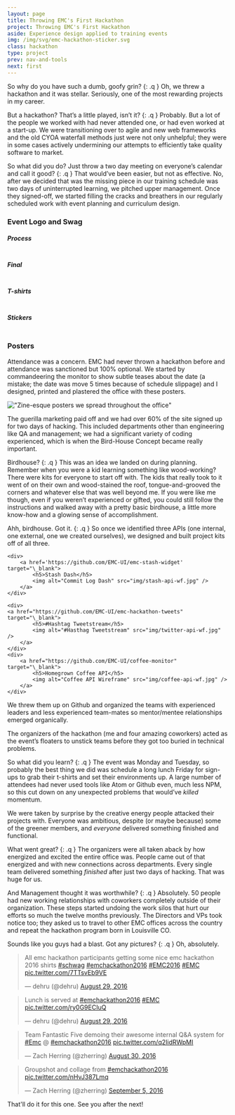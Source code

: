 ```yaml
---
layout: page
title: Throwing EMC's First Hackathon
project: Throwing EMC's First Hackathon
aside: Experience design applied to training events
img: /img/svg/emc-hackathon-sticker.svg
class: hackathon
type: project
prev: nav-and-tools
next: first
---
```


So why do you have such a dumb, goofy grin?
{: .q }
Oh, we threw a hackathon and it was stellar. Seriously, one of the most rewarding projects in my career.

But a hackathon? That’s a little played, isn’t it?
{: .q }
Probably. But a lot of the people we worked with had never attended one, or had even worked at a start-up. We were transitioning over to agile and new web frameworks and the old CYOA waterfall methods just were not only unhelpful; they were in some cases actively undermining our attempts to efficiently take quality software to market.

So what did you do? Just throw a two day meeting on everyone’s calendar and call it good?
{: .q }
That would’ve been easier, but not as effective. No, after we decided that was the missing piece in our training schedule was two days of uninterrupted learning, we pitched upper management. Once they signed-off, we started filling the cracks and breathers in our regularly scheduled work with event planning and curriculum design.

### Event Logo and Swag
<div class="stretch tile-2 align-top" markdown="0">
    <div>
        <h5>Process</h5>
        <img src="img/logo-process.jpg" alt="" />
    </div>
    <div>
        <h5>Final</h5>
        <img src="img/logo-final.jpg" alt="" />
    </div>
    <div>
        <h5>T-shirts</h5>
        <img src="img/logo-tshirt.jpg" alt="" />
        </div>
    <div>
        <h5>Stickers</h5>
        <img src="img/logo-stickers.jpg" alt="" />
    </div>
</div>

### Posters
Attendance was a concern. EMC had never thrown a hackathon before and attendance was sanctioned but 100% optional. We started by commandeering the monitor to show subtle teases about the date (a mistake; the date was move 5 times because of schedule slippage) and I designed, printed and plastered the office with these posters.

!["Zine-esque posters we spread throughout the office"](img/posters.jpg)

The guerilla marketing paid off and we had over 60% of the site signed up for two days of hacking. This included departments other than engineering like QA and management; we had a significant variety of coding experienced, which is when the Bird-House Concept became really important.

Birdhouse?
{: .q }
This was an idea we landed on during planning. Remember when you were a kid learning something like wood-working? There were kits for everyone to start off with. The kids that really took to it went of on their own and wood-stained the roof, tongue-and-grooved the corners and whatever else that was well beyond me. If you were like me though, even if you weren’t experienced or gifted, you could still follow the instructions and walked away with a pretty basic birdhouse, a little more know-how and a glowing sense of accomplishment.

Ahh, birdhouse. Got it.
{: .q }
So once we identified three APIs (one internal, one external, one we created ourselves), we designed and built project kits off of all three.

<div class="stretch tile-3 align-top gh-links" markdown="0">

    <div>
        <a href='https://github.com/EMC-UI/emc-stash-widget' target="\_blank">
            <h5>Stash Dash</h5>
            <img alt="Commit Log Dash" src="img/stash-api-wf.jpg" />
        </a>
    </div>

    <div>
    <a href="https://github.com/EMC-UI/emc-hackathon-tweets" target="\_blank">
            <h5>#Hashtag Tweetstream</h5>
            <img alt="#Hasthag Tweetstream" src="img/twitter-api-wf.jpg" />
        </a>
    </div>
    <div>
        <a href="https://github.com/EMC-UI/coffee-monitor" target="\_blank">
            <h5>Homegrown Coffee API</h5>
            <img alt="Coffee API Wireframe" src="img/coffee-api-wf.jpg" />
        </a>
    </div>
</div>

We threw them up on Github and organized the teams with experienced leaders and less experienced team-mates so mentor/mentee relationships emerged organically.

The organizers of the hackathon (me and four amazing coworkers) acted as the event’s floaters to unstick teams before they got too buried in technical problems.

So what did you learn?
{: .q }
The event was Monday and Tuesday, so probably the best thing we did was schedule a long lunch Friday for sign-ups to grab their t-shirts and set their environments up. A large number of attendees had never used tools like Atom or Github even, much less NPM, so this cut down on any unexpected problems that would’ve _killed_ momentum.

We were taken by surprise by the creative energy people attacked their projects with. Everyone was ambitious, despite (or maybe because) some of the greener members, and _everyone_ delivered something finished and functional.

<!-- What could’ve gone better?
{: .q }
The majority of the people who signed up were most familiar with backend and least familiar with interface design and development. Very few of the teams used the project kits directly, but everyone based their projects off of them or some other existing UI framework. Spending more time educating on that would’ve sped up development and helped people move faster. -->

<!-- What went great?
{: .q }
We were taken by surprise by the creative energy people attacked their projects with. Everyone was ambitious, despite (or maybe because) some of the greener members, and _everyone_ delivered something finished and working. -->

What went great?
{: .q }
The organizers were all taken aback by how energized and excited the entire office was. People came out of that energized and with new connections across departments. Every single team delivered something _finished_ after just two days of hacking. That was huge for us.

And Management thought it was worthwhile?
{: .q }
Absolutely. 50 people had new working relationships with coworkers completely outside of their organization. These steps started undoing the work silos that hurt our efforts so much the twelve months previously. The Directors and VPs took notice too; they asked us to travel to other EMC offices across the country and repeat the hackathon program born in Louisville CO.

Sounds like you guys had a blast. Got any pictures?
{: .q }
Oh, absolutely.

<blockquote class="twitter-tweet" data-lang="en"><p lang="en" dir="ltr">All emc hackathon participants getting some nice emc hackathon 2016 shirts  <a href="https://twitter.com/hashtag/schwag?src=hash">#schwag</a> <a href="https://twitter.com/hashtag/emchackathon2016?src=hash">#emchackathon2016</a> <a href="https://twitter.com/hashtag/EMC2016?src=hash">#EMC2016</a> <a href="https://twitter.com/hashtag/EMC?src=hash">#EMC</a> <a href="https://t.co/7TTsvEb9VE">pic.twitter.com/7TTsvEb9VE</a></p>&mdash; dehru (@dehru) <a href="https://twitter.com/dehru/status/770305999131508736">August 29, 2016</a></blockquote>
<script async src="//platform.twitter.com/widgets.js" charset="utf-8"></script>

<blockquote class="twitter-tweet" data-lang="en"><p lang="en" dir="ltr">Lunch is served at <a href="https://twitter.com/hashtag/emchackathon2016?src=hash">#emchackathon2016</a> <a href="https://twitter.com/hashtag/EMC?src=hash">#EMC</a> <a href="https://t.co/ry0G9ECIuQ">pic.twitter.com/ry0G9ECIuQ</a></p>&mdash; dehru (@dehru) <a href="https://twitter.com/dehru/status/770324855254200320">August 29, 2016</a></blockquote>
<script async src="//platform.twitter.com/widgets.js" charset="utf-8"></script>

<blockquote class="twitter-tweet" data-lang="en"><p lang="en" dir="ltr">Team Fantastic Five demoing their awesome internal Q&amp;A system for <a href="https://twitter.com/hashtag/Emc?src=hash">#Emc</a> @ <a href="https://twitter.com/hashtag/emchackathon2016?src=hash">#emchackathon2016</a> <a href="https://t.co/q2IidRWpMI">pic.twitter.com/q2IidRWpMI</a></p>&mdash; Zach Herring (@zherring) <a href="https://twitter.com/zherring/status/770755715229097984">August 30, 2016</a></blockquote>
<script async src="//platform.twitter.com/widgets.js" charset="utf-8"></script>

<blockquote class="twitter-tweet" data-lang="en"><p lang="en" dir="ltr">Groupshot and collage from <a href="https://twitter.com/hashtag/emchackathon2016?src=hash">#emchackathon2016</a> <a href="https://t.co/nHvJ387Lmq">pic.twitter.com/nHvJ387Lmq</a></p>&mdash; Zach Herring (@zherring) <a href="https://twitter.com/zherring/status/772893448420544512">September 5, 2016</a></blockquote>
<script async src="//platform.twitter.com/widgets.js" charset="utf-8"></script>

That'll do it for this one. See you after the next!
